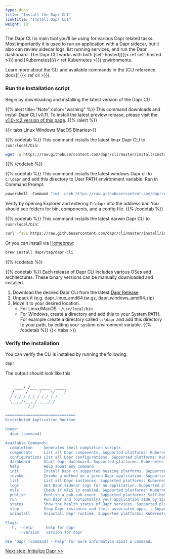 ```yaml
---
type: docs
title: "Install the Dapr CLI"
linkTitle: "Install Dapr CLI"
weight: 10
---
```


The Dapr CLI is main tool you'll be using for various Dapr related tasks. Most importantly it is used to run an application with a Dapr sidecar, but it also can review sidecar logs, list running services, and run the Dapr dashboard. The Dapr CLI works with both [self-hosted]({{< ref self-hosted >}}) and [Kubernetes]({{< ref Kubernetes >}}) environments.

Learn more about the CLI and available commands in the [CLI reference docs]( {{< ref cli >}}).

### Run the installation script

Begin by downloading and installing the latest version of the Dapr CLI:

{{% alert title="Note" color="warning" %}}
This command downloads and install Dapr CLI v0.11. To install the latest preview release, please visit the [v1.0-rc2 version of this page](https://v1-rc2.docs.dapr.io/getting-started/install-dapr-cli/).
{{% /alert %}}

{{< tabs Linux Windows MacOS Binaries>}}

{{% codetab %}}
This command installs the latest linux Dapr CLI to `/usr/local/bin`:
```bash
wget -q https://raw.githubusercontent.com/dapr/cli/master/install/install.sh -O - | /bin/bash
```
{{% /codetab %}}

{{% codetab %}}
This command installs the latest windows Dapr cli to `C:\dapr` and add this directory to User PATH environment variable. Run in Command Prompt:
```powershell
powershell -Command "iwr -useb https://raw.githubusercontent.com/dapr/cli/master/install/install.ps1 | iex"
```
Verify by opening Explorer and entering `C:\dapr` into the address bar. You should see folders for bin, components, and a config file.
{{% /codetab %}}

{{% codetab %}}
This command installs the latest darwin Dapr CLI to `/usr/local/bin`:
```bash
curl -fsSL https://raw.githubusercontent.com/dapr/cli/master/install/install.sh | /bin/bash
```

Or you can install via [Homebrew](https://brew.sh):
```bash
brew install dapr/tap/dapr-cli
```
{{% /codetab %}}

{{% codetab %}}
Each release of Dapr CLI includes various OSes and architectures. These binary versions can be manually downloaded and installed.

1. Download the desired Dapr CLI from the latest [Dapr Release](https://github.com/dapr/cli/releases)
2. Unpack it (e.g. dapr_linux_amd64.tar.gz, dapr_windows_amd64.zip)
3. Move it to your desired location.
   - For Linux/MacOS - `/usr/local/bin`
   - For Windows, create a directory and add this to your System PATH. For example create a directory called `c:\dapr` and add this directory to your path, by editing your system environment variable.
{{% /codetab %}}
{{< /tabs >}}


### Verify the installation

You can verify the CLI is installed by running the following:

```bash
dapr
```

The output should look like this:


```bash
	 
    ____/ /___ _____  _____
   / __  / __ '/ __ \/ ___/
  / /_/ / /_/ / /_/ / /
  \__,_/\__,_/ .___/_/
	      /_/

===============================
Distributed Application Runtime

Usage:
  dapr [command]

Available Commands:
  completion     Generates shell completion scripts
  components     List all Dapr components. Supported platforms: Kubernetes
  configurations List all Dapr configurations. Supported platforms: Kubernetes
  dashboard      Start Dapr dashboard. Supported platforms: Kubernetes and self-hosted
  help           Help about any command
  init           Install Dapr on supported hosting platforms. Supported platforms: Kubernetes and self-hosted
  invoke         Invoke a method on a given Dapr application. Supported platforms: Self-hosted
  list           List all Dapr instances. Supported platforms: Kubernetes and self-hosted
  logs           Get Dapr sidecar logs for an application. Supported platforms: Kubernetes
  mtls           Check if mTLS is enabled. Supported platforms: Kubernetes
  publish        Publish a pub-sub event. Supported platforms: Self-hosted
  run            Run Dapr and (optionally) your application side by side. Supported platforms: Self-hosted
  status         Show the health status of Dapr services. Supported platforms: Kubernetes
  stop           Stop Dapr instances and their associated apps. . Supported platforms: Self-hosted
  uninstall      Uninstall Dapr runtime. Supported platforms: Kubernetes and self-hosted

Flags:
  -h, --help      help for dapr
      --version   version for dapr

Use "dapr [command] --help" for more information about a command.
```

<a class="btn btn-primary" href="{{< ref install-dapr-selfhost.md >}}" role="button">Next step: Initialize Dapr >></a>

